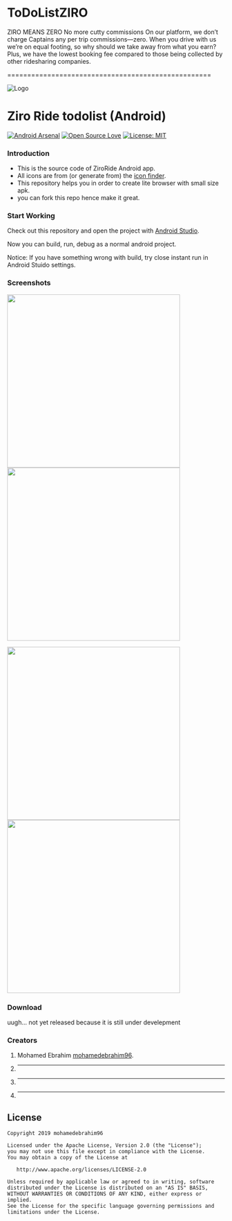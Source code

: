 # ToDoListZIRO
ZIRO MEANS ZERO No more cutty commissions On our platform, we don’t charge Captains any per trip commissions—zero. When you drive with us we’re on equal footing, so why should we take away from what you earn? Plus, we have the lowest booking fee compared to those being collected by other ridesharing companies.


===================================================

![Logo](UI-UX/logo.png)

# Ziro Ride todolist (Android)

  [![Android Arsenal](https://img.shields.io/badge/Android%20Arsenal-HyperTrack%20Live-brightgreen.svg?style=flat)](https://android-arsenal.com/details/3/5754) [![Open Source Love](https://badges.frapsoft.com/os/v1/open-source.svg?v=103)](https://opensource.org/licenses/MIT) [![License: MIT](https://img.shields.io/badge/License-MIT-yellow.svg)](https://opensource.org/licenses/MIT)

### Introduction

- This is the source code of ZiroRide Android app.
- All icons are from (or generate from) the [icon finder](https://www.iconfinder.com/).
- This repository helps you in order to create lite browser with small size apk.
- you can fork this repo hence make it great.

### Start Working

Check out this repository and open the project with [Android Studio](https://developer.android.com/studio/index.html "Download Android Studio").

Now you can build, run, debug as a normal android project.

Notice: If you have something wrong with build, try close instant run in Android Stuido settings.

### Screenshots

<img src="https://github.com/mohamedebrahim96/Wasla-lite/blob/master/images/Screenshot_2019-01-04-10-17-09-315.jpeg" width="400"><img src="https://github.com/mohamedebrahim96/Wasla-lite/blob/master/images/Screenshot_2019-01-04-10-17-30-191.jpeg" width="400">

<img src="https://github.com/mohamedebrahim96/Wasla-lite/blob/master/images/Screenshot_2019-01-04-10-17-47-177.jpeg" width="400"><img src="https://github.com/mohamedebrahim96/Wasla-lite/blob/master/images/Screenshot_2019-01-04-10-21-24-290.jpeg" width="400">



###  Download

uugh... not yet released because it is still under develepment

### Creators
1. Mohamed Ebrahim [mohamedebrahim96](https://github.com/mohamedebrahim96).
2.  -  -  -
3.  -  -  -
4.  -  -  -


License
-------

    Copyright 2019 mohamedebrahim96

    Licensed under the Apache License, Version 2.0 (the "License");
    you may not use this file except in compliance with the License.
    You may obtain a copy of the License at

       http://www.apache.org/licenses/LICENSE-2.0

    Unless required by applicable law or agreed to in writing, software
    distributed under the License is distributed on an "AS IS" BASIS,
    WITHOUT WARRANTIES OR CONDITIONS OF ANY KIND, either express or implied.
    See the License for the specific language governing permissions and
    limitations under the License.
